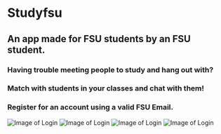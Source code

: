 # Studyfsu
## An app made for FSU students by an FSU student. 


### Having trouble meeting people to study and hang out with?

### Match with students in your classes and chat with them!

### Register for an account using a valid FSU Email.
![Image of Login](https://raw.githubusercontent.com/DevinM6/studyfsu/master/src/images/login.png)
![Image of Login](https://raw.githubusercontent.com/DevinM6/studyfsu/master/src/images/registration.png)
![Image of Login](https://raw.githubusercontent.com/DevinM6/studyfsu/master/src/images/home.png)
![Image of Login](https://raw.githubusercontent.com/DevinM6/studyfsu/master/src/images/chats.png)

